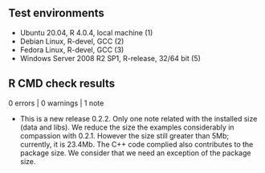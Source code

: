 ## Test environments
* Ubuntu 20.04, R 4.0.4, local machine (1)
* Debian Linux, R-devel, GCC (2)
* Fedora Linux, R-devel, GCC (3)
* Windows Server 2008 R2 SP1, R-release, 32/64 bit (5)

## R CMD check results

0 errors | 0 warnings | 1 note

* This is a new release 0.2.2.
Only one note related with the installed size (data and libs). We reduce the size 
the examples considerably in compassion with 0.2.1. However the size still greater 
than 5Mb; currently, it is 23.4Mb. The C++ code complied also contributes to the 
package size. We consider that we need an exception of the package size. 

